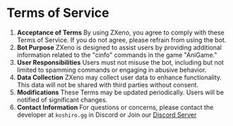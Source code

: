 # Terms of Service
1. **Acceptance of Terms**
By using ZXeno, you agree to comply with these Terms of Service. If you do not agree, please refrain from using the bot.
2. **Bot Purpose**
ZXeno is designed to assist users by providing additional information related to the "cinfo" commands in the game "AniGame."
3. **User Responsibilities**
Users must not misuse the bot, including but not limited to spamming commands or engaging in abusive behavior.
4. **Data Collection**
ZXeno may collect user data to enhance functionality. This data will not be shared with third parties without consent.
5. **Modifications**
These Terms may be updated periodically. Users will be notified of significant changes.
6. **Contact Information**
For questions or concerns, please contact the developer at `koshiro.gg` in Discord or Join our [Discord Server](https://support.zxeno.space/)
